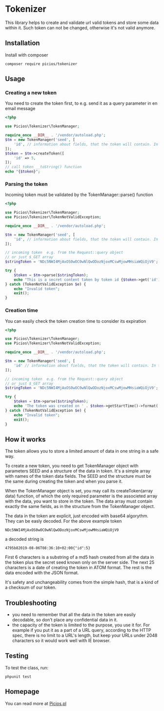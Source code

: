 

# Tokenizer

This library helps to create and validate url valid tokens and store some data within it. Such token can not be changed, otherwise it's not valid anymore.

## Installation

Install with composer

```
composer require picios/tokenizer
```
## Usage

### Creating a new token
You need to create the token first, to  e.g. send it as a query parameter in en email message

``` php
<?php

use Picios\Tokenizer\TokenManager;

require_once __DIR__ . '/vendor/autoload.php';
$tm = new TokenManager('seed', [
    'id', // information about fields, that the token will contain. In this case only 'id'
]);
$token = $tm->createToken([
    'id' => 5,
]);
// call token __toString() function
echo "{$token}";
```
### Parsing the token
Incoming token must be validated by the TokenManager::parse() function 
``` php
<?php

use Picios\Tokenizer\TokenManager;
use Picios\Tokenizer\TokenNotValidException;

require_once __DIR__ . '/vendor/autoload.php';

$tm = new TokenManager('seed', [
    'id', // information about fields, that the token will contain. In this case only 'id'
]);

// incoming token  e.g. from the Request::query object
// or just $_GET array
$stringToken = 'NDc5NWI4MjAxOS0wOC0wNlQwODozNjoxMCswMjowMHsiaWQiOjV9';

try {
    $token = $tm->parse($stringToken);
    echo "This is a secret content taken by token id {$token->get('id')}";
} catch (TokenNotValidException $e) {
    echo "Invalid token";
    exit();
}
```
### Creation time
You can easily check the token creation time to consider its expiration
``` php
<?php

use Picios\Tokenizer\TokenManager;
use Picios\Tokenizer\TokenNotValidException;

require_once __DIR__ . '/vendor/autoload.php';

$tm = new TokenManager('seed', [
    'id' // information about fields, that the token will contain. In this case only 'id'
]);

// incoming token  e.g. from the Request::query object
// or just $_GET array
$stringToken = 'NDc5NWI4MjAxOS0wOC0wNlQwODozNjoxMCswMjowMHsiaWQiOjV9';

try {
    $token = $tm->parse($stringToken);
    echo 'The token was created on ' . $token->getStartTime()->format('Y-m-d H:i:s');
} catch (TokenNotValidException $e) {
    echo "Invalid token";
    exit();
}
```

## How it works

The token allows you to store a limited amount of data in one string in a safe way. 

To create a new token, you need to get TokenManager object with parameters SEED and a structure of the data in token. It's a simple array with names of the token data fields. The SEED and the structure must be the same during creating the token and when you parse it.

When the TokenManager object is set, you may call its createToken(array data) function, of which the only required parameter is the associeted array with the data, you want to store in the token. The data array must contain exactly the same fields, as in the structure from the TokenManager object.

The data in the token are explicit, just encoded with base64 algorythm. They can be easly decoded. For the above example token
```
NDc5NWI4MjAxOS0wOC0wNlQwODozNjoxMCswMjowMHsiaWQiOjV9
```
a decoded string is
```
4795b82019-08-06T08:36:10+02:00{"id":5}
```
First 6 characters is a substring of a md5 hash created from all the data in the token plus the secret seed known only on the server side. The next 25 characters is a date of creating the token in ATOM format. The rest is the data encoded with the JSON format.

It's safety and unchangeability comes from the simple hash, that is a kind of a checksum of our token.

## Troubleshooting

- you need to remember that all the data in the token are easily decodable, so don't place any confidential data in it.
- the capacity of the token is limited to the purpose, you use it for. For example if you put it as a part of a URL query, according to the HTTP spec, there is no limit to a URL's length, but keep your URLs under 2048 characters so it would work well with IE browser.

## Testing

To test the class, run:
```
phpunit test
```
## Homepage

You can read more at [Picios.pl](http://picios.pl/)

